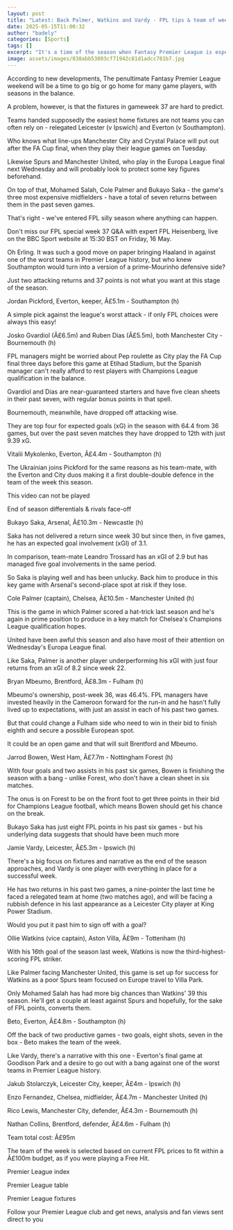 ```yaml
---
layout: post
title: "Latest: Back Palmer, Watkins and Vardy - FPL tips & team of week"
date: 2025-05-15T11:00:32
author: "badely"
categories: [Sports]
tags: []
excerpt: "It's a time of the season when Fantasy Premier League is especially unpredictable, so why not take the semi-safe route of targeting Spurs and Manchest"
image: assets/images/038abb53803cf71942c81d1adcc781b7.jpg
---
```


According to new developments, The penultimate Fantasy Premier League weekend will be a time to go big or go home for many game players, with seasons in the balance.

A problem, however, is that the fixtures in gameweek 37 are hard to predict. 

Teams handed supposedly the easiest home fixtures are not teams you can often rely on - relegated Leicester (v Ipswich) and Everton (v Southampton).

Who knows what line-ups Manchester City and Crystal Palace will put out after the FA Cup final, when they play their league games on Tuesday.

Likewise Spurs and Manchester United, who play in the Europa League final next Wednesday and will probably look to protect some key figures beforehand.

On top of that, Mohamed Salah, Cole Palmer and Bukayo Saka - the game's three most expensive midfielders - have a total of seven returns between them in the past seven games.

That's right - we've entered FPL silly season where anything can happen.

Don't miss our FPL special week 37 Q&A with expert FPL Heisenberg, live on the BBC Sport website at 15:30 BST on Friday, 16 May.

Oh Erling. It was such a good move on paper bringing Haaland in against one of the worst teams in Premier League history, but who knew Southampton would turn into a version of a prime-Mourinho defensive side?

Just two attacking returns and 37 points is not what you want at this stage of the season.

Jordan Pickford, Everton, keeper, Â£5.1m - Southampton (h)

A simple pick against the league's worst attack - if only FPL choices were always this easy!

Josko Gvardiol (Â£6.5m) and Ruben Dias (Â£5.5m), both Manchester City - Bournemouth (h)

FPL managers might be worried about Pep roulette as City play the FA Cup final three days before this game at Etihad Stadium, but the Spanish manager can't really afford to rest players with Champions League qualification in the balance.

Gvardiol and Dias are near-guaranteed starters and have five clean sheets in their past seven, with regular bonus points in that spell.

Bournemouth, meanwhile, have dropped off attacking wise.

They are top four for expected goals (xG) in the season with 64.4 from 36 games, but over the past seven matches they have dropped to 12th with just 9.39 xG.

Vitalii Mykolenko, Everton, Â£4.4m - Southampton (h)

The Ukrainian joins Pickford for the same reasons as his team-mate, with the Everton and City duos making it a first double-double defence in the team of the week this season.

This video can not be played

End of season differentials & rivals face-off

Bukayo Saka, Arsenal, Â£10.3m - Newcastle (h)

Saka has not delivered a return since week 30 but since then, in five games, he has an expected goal involvement (xGI) of 3.1.

In comparison, team-mate Leandro Trossard has an xGI of 2.9 but has managed five goal involvements in the same period.

So Saka is playing well and has been unlucky. Back him to produce in this key game with Arsenal's second-place spot at risk if they lose.

Cole Palmer (captain), Chelsea, Â£10.5m - Manchester United (h)

This is the game in which Palmer scored a hat-trick last season and he's again in prime position to produce in a key match for Chelsea's Champions League qualification hopes.

United have been awful this season and also have most of their attention on Wednesday's Europa League final.

Like Saka, Palmer is another player underperforming his xGI with just four returns from an xGI of 8.2 since week 22.

Bryan Mbeumo, Brentford, Â£8.3m - Fulham (h)

Mbeumo's ownership, post-week 36, was 46.4%. FPL managers have invested heavily in the Cameroon forward for the run-in and he hasn't fully lived up to expectations, with just an assist in each of his past two games.

But that could change a Fulham side who need to win in their bid to finish eighth and secure a possible European spot.

It could be an open game and that will suit Brentford and Mbeumo.

Jarrod Bowen, West Ham, Â£7.7m - Nottingham Forest (h)

With four goals and two assists in his past six games, Bowen is finishing the season with a bang - unlike Forest, who don't have a clean sheet in six matches.

The onus is on Forest to be on the front foot to get three points in their bid for Champions League football, which means Bowen should get his chance on the break.

Bukayo Saka has just eight FPL points in his past six games - but his underlying data suggests that should have been much more

Jamie Vardy, Leicester, Â£5.3m - Ipswich (h)

There's a big focus on fixtures and narrative as the end of the season approaches, and Vardy is one player with everything in place for a successful week.

He has two returns in his past two games, a nine-pointer the last time he faced a relegated team at home (two matches ago), and will be facing a rubbish defence in his last appearance as a Leicester City player at King Power Stadium.

Would you put it past him to sign off with a goal?

Ollie Watkins (vice captain), Aston Villa, Â£9m - Tottenham (h)

With his 16th goal of the season last week, Watkins is now the third-highest-scoring FPL striker.

Like Palmer facing Manchester United, this game is set up for success for Watkins as a poor Spurs team focused on Europe travel to Villa Park.

Only Mohamed Salah has had more big chances than Watkins' 39 this season. He'll get a couple at least against Spurs and hopefully, for the sake of FPL points, converts them.

Beto, Everton, Â£4.8m - Southampton (h)

Off the back of two productive games - two goals, eight shots, seven in the box - Beto makes the team of the week.

Like Vardy, there's a narrative with this one - Everton's final game at Goodison Park and a desire to go out with a bang against one of the worst teams in Premier League history.

Jakub Stolarczyk, Leicester City, keeper, Â£4m - Ipswich (h)

Enzo Fernandez, Chelsea, midfielder, Â£4.7m - Manchester United (h)

Rico Lewis, Manchester City, defender, Â£4.3m - Bournemouth (h)

Nathan Collins, Brentford, defender, Â£4.6m - Fulham (h)

Team total cost: Â£95m

The team of the week is selected based on current FPL prices to fit within a Â£100m budget, as if you were playing a Free Hit.

Premier League index

Premier League table

Premier League fixtures

Follow your Premier League club and get news, analysis and fan views sent direct to you

